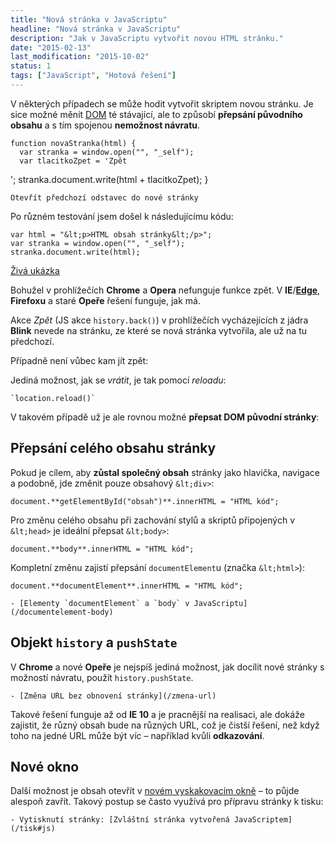 ```yaml
---
title: "Nová stránka v JavaScriptu"
headline: "Nová stránka v JavaScriptu"
description: "Jak v JavaScriptu vytvořit novou HTML stránku."
date: "2015-02-13"
last_modification: "2015-10-02"
status: 1
tags: ["JavaScript", "Hotová řešení"]
---
```


V některých případech se může hodit vytvořit skriptem novou stránku. Je sice možné měnit [DOM](/dom) té stávající, ale to způsobí **přepsání původního obsahu** a s tím spojenou **nemožnost návratu**.

    function novaStranka(html) {
      var stranka = window.open("", "_self");
      var tlacitkoZpet = 'Zpět

';
      stranka.document.write(html + tlacitkoZpet);
    }

    Otevřít předchozí odstavec do nové stránky

Po různém testování jsem došel k následujícímu kódu:

```
var html = "&lt;p>HTML obsah stránky&lt;/p>";
var stranka = window.open("", "_self");
stranka.document.write(html);
```

[Živá ukázka](http://kod.djpw.cz/ojkb-)

Bohužel v prohlížečích **Chrome** a **Opera** nefunguje funkce zpět. V **IE**/[**Edge**](/microsoft-edge), **Firefoxu** a staré **Opeře** řešení funguje, jak má.

Akce *Zpět* (JS akce `history.back()`) v prohlížečích vycházejících z jádra **Blink** nevede na stránku, ze které se nová stránka vytvořila, ale už na tu předchozí.

Případně není vůbec kam jít zpět:

Jediná možnost, jak se *vrátit*, je tak pomocí *reloadu*:

```
`location.reload()`
```

V takovém případě už je ale rovnou možné **přepsat DOM původní stránky**:

## Přepsání celého obsahu stránky

Pokud je cílem, aby **zůstal společný obsah** stránky jako hlavička, navigace a podobně, jde změnit pouze obsahový `&lt;div>`:

```
document.**getElementById("obsah")**.innerHTML = "HTML kód";
```

Pro změnu celého obsahu při zachování stylů a skriptů připojených v `&lt;head>` je ideální přepsat `&lt;body>`:

```
document.**body**.innerHTML = "HTML kód";
```

Kompletní změnu zajistí přepsání `documentElement`u (značka `&lt;html>`):

```
document.**documentElement**.innerHTML = "HTML kód";
```

    - [Elementy `documentElement` a `body` v JavaScriptu](/documentelement-body)

## Objekt `history` a `pushState`

V **Chrome** a nové **Opeře** je nejspíš jediná možnost, jak docílit nové stránky s možností návratu, použít `history.pushState`.

    - [Změna URL bez obnovení stránky](/zmena-url)

Takové řešení funguje až od **IE 10** a je pracnější na realisaci, ale dokáže zajistit, že různý obsah bude na různých URL, což je čistší řešení, než když toho na jedné URL může být víc – například kvůli **odkazování**.

## Nové okno

Další možnost je obsah otevřít v [novém vyskakovacím okně](/nove-okno) – to půjde alespoň zavřít. Takový postup se často využívá pro přípravu stránky k tisku:

    - Vytisknutí stránky: [Zvláštní stránka vytvořená JavaScriptem](/tisk#js)